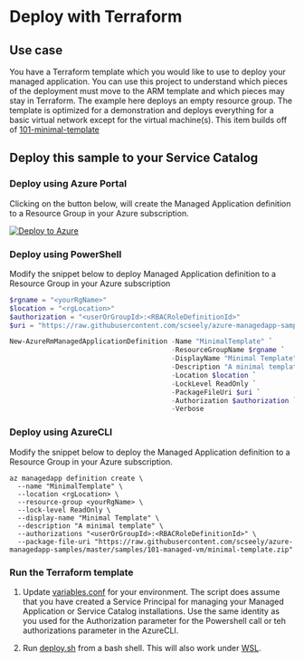 # Deploy with Terraform

## Use case
You have a Terraform template which you would like to use to deploy your managed application. You can use this project to understand which pieces of the deployment must move to the ARM template and which pieces may stay in Terraform. The example here deploys an empty resource group. The template is optimized for a demonstration and deploys everything for a basic virtual network except for the virtual machine(s). This item builds off of [101-minimal-template](../101-minimal-template)

## Deploy this sample to your Service Catalog

### Deploy using Azure Portal

Clicking on the button below, will create the Managed Application definition to a Resource Group in your Azure subscription.

[![Deploy to Azure](http://azuredeploy.net/deploybutton.png)](https://portal.azure.com/#create/Microsoft.Template/uri/https%3A%2F%2Fraw.githubusercontent.com%2Fscseely%2Fazure-managedapp-samples%2Fmaster%2Fsamples%2F201-deploy-with-terraform%2Fazuredeploy.json)

### Deploy using PowerShell

Modify the snippet below to deploy Managed Application definition to a Resource Group in your Azure subscription

````powershell
$rgname = "<yourRgName>"
$location = "<rgLocation>"
$authorization = "<userOrGroupId>:<RBACRoleDefinitionId>"
$uri = "https://raw.githubusercontent.com/scseely/azure-managedapp-samples/master/Managed Application Sample Packages/201-deploy-with-terraform/minimal-template.zip"

New-AzureRmManagedApplicationDefinition -Name "MinimalTemplate" `
                                        -ResourceGroupName $rgname `
                                        -DisplayName "Minimal Template" `
                                        -Description "A minimal template" `
                                        -Location $location `
                                        -LockLevel ReadOnly `
                                        -PackageFileUri $uri `
                                        -Authorization $authorization `
                                        -Verbose
````

### Deploy using AzureCLI

Modify the snippet below to deploy the Managed Application definition to a Resource Group in your Azure subscription.

````azureCLI
az managedapp definition create \
  --name "MinimalTemplate" \
  --location <rgLocation> \
  --resource-group <yourRgName> \
  --lock-level ReadOnly \
  --display-name "Minimal Template" \
  --description "A minimal template" \
  --authorizations "<userOrGroupId>:<RBACRoleDefinitionId>" \
  --package-file-uri "https://raw.githubusercontent.com/scseely/azure-managedapp-samples/master/samples/101-managed-vm/minimal-template.zip"
````

### Run the Terraform template

1. Update [variables.conf](./variables.conf) for your environment. The script does assume that you have created a Service Principal for managing your Managed Application or Service Catalog installations. Use the same identity as you used for the Authorization parameter for the Powershell call or teh authorizations parameter in the AzureCLI.

1. Run [deploy.sh](./deploy.sh) from a bash shell. This will also work under [WSL](https://docs.microsoft.com/en-us/windows/wsl/wsl2-install).